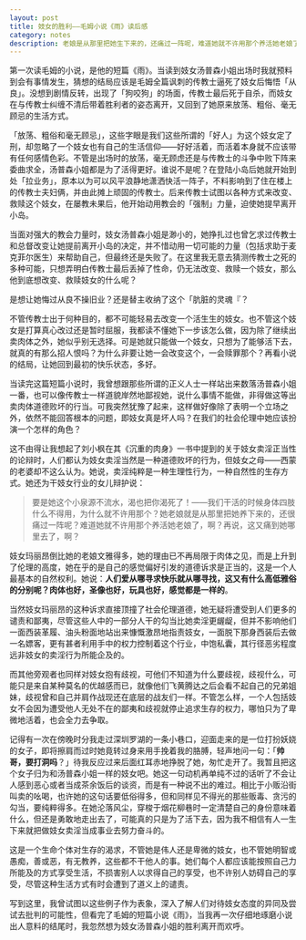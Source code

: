 ```yaml
---
layout: post
title: 妓女的胜利——毛姆小说《雨》读后感
category: notes
description: 老娘是从那里把她生下来的，还痛过一阵呢，难道她就不许用那个养活她老娘了？再说，这又痛到她哪里去了？
---
```


第一次读毛姆的小说，是他的短篇《雨》。当读到妓女汤普森小姐出场时我就预料到会有事情发生，猜想的结局应该是毛姆全篇讽刺的传教士逼死了妓女后悔悟「从良」。没想到剧情反转，出现了「狗咬狗」的场面，传教士最后死于自杀，而妓女在与传教士纠缠不清后带着胜利者的姿态离开，又回到了她原来放荡、粗俗、毫无顾忌的生活方式。

「放荡、粗俗和毫无顾忌」，这些字眼是我们这些所谓的「好人」为这个妓女定了刑，却忽略了一个妓女也有自己的生活信仰——好好活着，而活着本身就不应该带有任何感情色彩。不管是出场时的放荡，毫无顾虑还是与传教士的斗争中败下阵来委曲求全，汤普森小姐都是为了活得更好。谁说不是呢？在登陆小岛后她就开始到处「拉业务」，原本以为可以风平浪静地潇洒快活一阵子，不料影响到了住在楼上的传教士夫妇俩，并由此摊上顽固的传教士。后来传教士试图以各种方式来改变、救赎这个妓女，在屡教未果后，他开始动用教会的「强制」力量，迫使她提早离开小岛。

当面对强大的教会力量时，妓女汤普森小姐是渺小的，她挣扎过也曾乞求过传教士和总督改变让她提前离开小岛的决定，并不惜动用一切可能的力量（包括求助于麦克菲尔医生）来帮助自己，但最终还是失败了。在这里我无意去猜测传教士之死的多种可能，只想弄明白传教士最后丢掉了性命，仍无法改变、救赎一个妓女，那么他到底想改变、救赎妓女的什么呢？

是想让她悔过从良不操旧业？还是替主收纳了这个「肮脏的灵魂『？

不管传教士出于何种目的，都不可能轻易去改变一个活生生的妓女。也不管这个妓女是打算真心改过还是暂时屈服，我都读不懂她下一步该怎么做，因为除了继续出卖肉体之外，她似乎别无选择。可是她就只能做一个妓女，只想为了能够活下去，就真的有那么招人恨吗？为什么非要让她一会改变这个，一会赎罪那个？再看小说的结局，让她回到最初的快乐状态，多好。

当读完这篇短篇小说时，我曾想跟那些所谓的正义人士一样站出来数落汤普森小姐一番，也可以像传教士一样道貌岸然地鄙视她，说什么事情不能做，非得做这等出卖肉体道德败坏的行当。可我突然犹豫了起来，这样做好像除了表明一个立场之外，依然不能回答根本的问题，即妓女真是坏人吗？在我们的社会伦理中她应该扮演一个怎样的角色？

这不由得让我想起了刘小枫在其《沉重的肉身》一书中提到的关于妓女卖淫正当性的论辩时，人们都认为妓女卖淫当然是一种道德败坏的行为，但妓女之母——西蒙的老婆却不这么认为。她说，卖淫纯粹是一种生理性行为，一种自然性的生存方式。她还为干妓女行业的女儿辩护说：
>要是她这个小泉源不流水，渴也把你渴死了！——我们干活的时候身体四肢什么不得用，为什么就不许用那个？她老娘就是从那里把她养下来的，还很痛过一阵呢？难道她就不许用那个养活她老娘了，啊？再说，这又痛到她哪里去了，啊？

妓女玛丽昂倒比她的老娘文雅得多，她的理由已不再局限于肉体之见，而是上升到了伦理的高度，她在乎的是自己的感觉偏好引发的道德诉求是正当的，这是一个人最基本的自然权利。她说：**人们爱从哪寻求快乐就从哪寻找，这又有什么高低雅俗的分别呢？肉体也好，圣像也好，玩具也好，感觉都是一样的**。

当然妓女玛丽昂的这种诉求直接顶撞了社会伦理道德，她无疑将遭受到人们更多的谴责和鄙夷，尽管这些人中的一部分人干的勾当比她卖淫更龌龊，但并不影响他们一面西装革履、油头粉面地站出来慷慨激昂地指责妓女，一面脱下那身西装后去做一名嫖客，更有甚者利用手中的权力控制着这个行业，中饱私囊，其行径恶劣程度远非妓女的卖淫行为所能企及的。

而其他旁观者也同样对妓女抱有歧视，可他们不知道为什么要歧视，歧视什么，可能只是来自某种莫名的优越感而已，就像他们飞黄腾达之后会看不起自己的兄弟姐妹，歧视曾和自己并肩作战现还在底层的战友们一样。不管怎么样，一个人包括妓女不会因为遭受他人无处不在的鄙夷和歧视就停止追求生存的权力，哪怕只为了卑微地活着，也会全力去争取。

记得有一次在傍晚时分我走过深圳罗湖的一条小巷口，迎面走来的是一位打扮妖娆的女子，即将擦肩而过时她竟转过身来用手挽着我的胳膊，轻声地问一句：「**帅哥，要打洞吗**？」待我反应过来后面红耳赤地挣脱了她，匆忙走开了。我暂且把这个女子归为和汤普森小姐一样的妓女吧。她这一句动机再单纯不过的话听了不会让人感到恶心或者当成茶余饭后的谈资，而是有一种说不出的难过。相比于小贩沿街叫卖的吆喝，也许她的这句话要低俗得多，但和同样见不得光的那些贩毒、贪污的勾当，要纯粹得多。在她沦落风尘，穿梭于烟花柳巷时一定清楚自己的身份意味着什么，但还是勇敢地走出去了，可能真的只是为了活下去，因为我不相信有人一生下来就把做妓女卖淫当成事业去努力奋斗的。

这是一个生命个体对生存的渴求，不管她是伟人还是卑微的妓女，也不管她明智或愚痴，善或恶，有无教养，这些都不干他人的事。她们每个人都应该能按照自己力所能及的方式享受生活，不损害别人以求得自己的享受，也不许别人妨碍自己的享受，尽管这种生活方式有时会遭到了道义上的谴责。

写到这里，我曾试图以这些例子作为表象，深入了解人们对待妓女态度的异同及尝试去批判的可能性，但看完了毛姆的短篇小说《雨》，当我再一次仔细地琢磨小说出人意料的结尾时，我忽然想为妓女汤普森小姐的胜利离开而欢呼。
